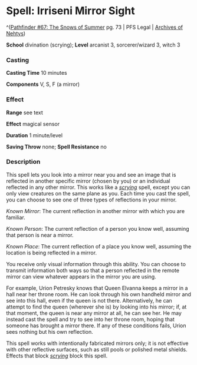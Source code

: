 # Spell: Irriseni Mirror Sight

^([Pathfinder #67: The Snows of Summer][ss-irriseni-mirror-sight] pg. 73 | PFS Legal | [Archives of Nehtys][sn-irriseni-mirror-sight])

**School** divination (scrying); **Level** arcanist 3, sorcerer/wizard 3, witch 3

### Casting

**Casting Time** 10 minutes  

**Components** V, S, F (a mirror)

### Effect

**Range** see text  

**Effect** magical sensor  

**Duration** 1 minute/level  

**Saving Throw** none; **Spell Resistance** no

### Description

This spell lets you look into a mirror near you and see an image that is reflected in another specific mirror (chosen by you) or an individual reflected in any other mirror. This works like a _[scrying]_ spell, except you can only view creatures on the same plane as you. Each time you cast the spell, you can choose to see one of three types of reflections in your mirror.  

_Known Mirror_: The current reflection in another mirror with which you are familiar.  

_Known Person_: The current reflection of a person you know well, assuming that person is near a mirror.  

_Known Place_: The current reflection of a place you know well, assuming the location is being reflected in a mirror.  

You receive only visual information through this ability. You can choose to transmit information both ways so that a person reflected in the remote mirror can view whatever appears in the mirror you are using.  

For example, Urion Petresky knows that Queen Elvanna keeps a mirror in a hall near her throne room. He can look through his own handheld mirror and see into this hall, even if the queen is not there. Alternatively, he can attempt to find the queen (wherever she is) by looking into his mirror; if, at that moment, the queen is near any mirror at all, he can see her. He may instead cast the spell and try to see into her throne room, hoping that someone has brought a mirror there. If any of these conditions fails, Urion sees nothing but his own reflection.  

This spell works with intentionally fabricated mirrors only; it is not effective with other reflective surfaces, such as still pools or polished metal shields. Effects that block _[scrying]_ block this spell.

[ss-irriseni-mirror-sight]: http://paizo.com/products/btpy8ubg
[sn-irriseni-mirror-sight]: http://www.archivesofnethys.com/SpellDisplay.aspx?ItemName=Irriseni%20Mirror%20Sight
[scrying]: http://www.archivesofnethys.com/SpellDisplay.aspx?ItemName=scrying